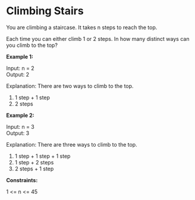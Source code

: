 # Climbing Stairs

You are climbing a staircase. It takes n steps to reach the top.

Each time you can either climb 1 or 2 steps. In how many distinct ways can you climb to the top?

**Example 1:**

Input: n = 2<br>
Output: 2<br>

Explanation: There are two ways to climb to the top.<br>
1. 1 step + 1 step<br>
2. 2 steps

**Example 2:**

Input: n = 3<br>
Output: 3<br>

Explanation: There are three ways to climb to the top.<br>
1. 1 step + 1 step + 1 step<br>
2. 1 step + 2 steps<br>
3. 2 steps + 1 step

**Constraints:**

1 <= n <= 45